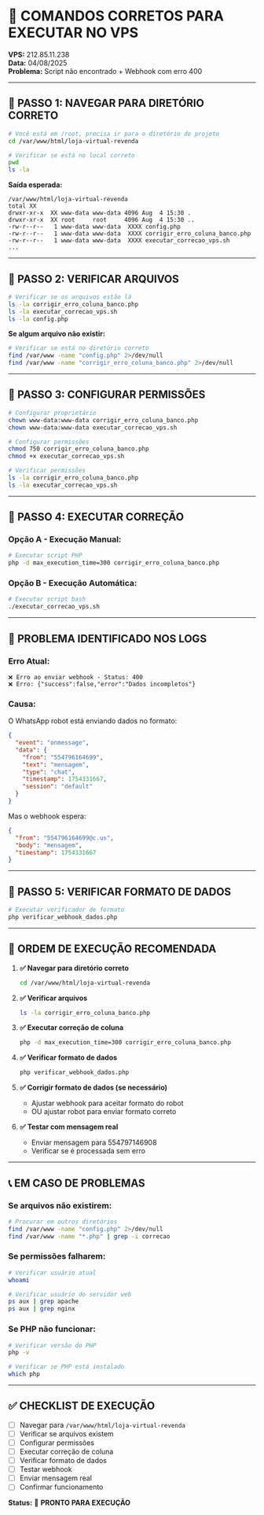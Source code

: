 # 🚀 COMANDOS CORRETOS PARA EXECUTAR NO VPS

**VPS:** 212.85.11.238  
**Data:** 04/08/2025  
**Problema:** Script não encontrado + Webhook com erro 400

---

## 🔧 **PASSO 1: NAVEGAR PARA DIRETÓRIO CORRETO**

```bash
# Você está em /root, precisa ir para o diretório do projeto
cd /var/www/html/loja-virtual-revenda

# Verificar se está no local correto
pwd
ls -la
```

**Saída esperada:**
```
/var/www/html/loja-virtual-revenda
total XX
drwxr-xr-x  XX www-data www-data 4096 Aug  4 15:30 .
drwxr-xr-x  XX root     root     4096 Aug  4 15:30 ..
-rw-r--r--   1 www-data www-data  XXXX config.php
-rw-r--r--   1 www-data www-data  XXXX corrigir_erro_coluna_banco.php
-rw-r--r--   1 www-data www-data  XXXX executar_correcao_vps.sh
...
```

---

## 🔧 **PASSO 2: VERIFICAR ARQUIVOS**

```bash
# Verificar se os arquivos estão lá
ls -la corrigir_erro_coluna_banco.php
ls -la executar_correcao_vps.sh
ls -la config.php
```

**Se algum arquivo não existir:**
```bash
# Verificar se está no diretório correto
find /var/www -name "config.php" 2>/dev/null
find /var/www -name "corrigir_erro_coluna_banco.php" 2>/dev/null
```

---

## 🔧 **PASSO 3: CONFIGURAR PERMISSÕES**

```bash
# Configurar proprietário
chown www-data:www-data corrigir_erro_coluna_banco.php
chown www-data:www-data executar_correcao_vps.sh

# Configurar permissões
chmod 750 corrigir_erro_coluna_banco.php
chmod +x executar_correcao_vps.sh

# Verificar permissões
ls -la corrigir_erro_coluna_banco.php
ls -la executar_correcao_vps.sh
```

---

## 🔧 **PASSO 4: EXECUTAR CORREÇÃO**

### **Opção A - Execução Manual:**
```bash
# Executar script PHP
php -d max_execution_time=300 corrigir_erro_coluna_banco.php
```

### **Opção B - Execução Automática:**
```bash
# Executar script bash
./executar_correcao_vps.sh
```

---

## 🚨 **PROBLEMA IDENTIFICADO NOS LOGS**

### **Erro Atual:**
```
❌ Erro ao enviar webhook - Status: 400
❌ Erro: {"success":false,"error":"Dados incompletos"}
```

### **Causa:**
O WhatsApp robot está enviando dados no formato:
```json
{
  "event": "onmessage",
  "data": {
    "from": "554796164699",
    "text": "mensagem",
    "type": "chat",
    "timestamp": 1754331667,
    "session": "default"
  }
}
```

Mas o webhook espera:
```json
{
  "from": "554796164699@c.us",
  "body": "mensagem",
  "timestamp": 1754331667
}
```

---

## 🔧 **PASSO 5: VERIFICAR FORMATO DE DADOS**

```bash
# Executar verificador de formato
php verificar_webhook_dados.php
```

---

## 🎯 **ORDEM DE EXECUÇÃO RECOMENDADA**

1. **✅ Navegar para diretório correto**
   ```bash
   cd /var/www/html/loja-virtual-revenda
   ```

2. **✅ Verificar arquivos**
   ```bash
   ls -la corrigir_erro_coluna_banco.php
   ```

3. **✅ Executar correção de coluna**
   ```bash
   php -d max_execution_time=300 corrigir_erro_coluna_banco.php
   ```

4. **✅ Verificar formato de dados**
   ```bash
   php verificar_webhook_dados.php
   ```

5. **✅ Corrigir formato de dados (se necessário)**
   - Ajustar webhook para aceitar formato do robot
   - OU ajustar robot para enviar formato correto

6. **✅ Testar com mensagem real**
   - Enviar mensagem para 554797146908
   - Verificar se é processada sem erro

---

## 📞 **EM CASO DE PROBLEMAS**

### **Se arquivos não existirem:**
```bash
# Procurar em outros diretórios
find /var/www -name "config.php" 2>/dev/null
find /var/www -name "*.php" | grep -i correcao
```

### **Se permissões falharem:**
```bash
# Verificar usuário atual
whoami

# Verificar usuário do servidor web
ps aux | grep apache
ps aux | grep nginx
```

### **Se PHP não funcionar:**
```bash
# Verificar versão do PHP
php -v

# Verificar se PHP está instalado
which php
```

---

## ✅ **CHECKLIST DE EXECUÇÃO**

- [ ] Navegar para `/var/www/html/loja-virtual-revenda`
- [ ] Verificar se arquivos existem
- [ ] Configurar permissões
- [ ] Executar correção de coluna
- [ ] Verificar formato de dados
- [ ] Testar webhook
- [ ] Enviar mensagem real
- [ ] Confirmar funcionamento

**Status:** 🚀 **PRONTO PARA EXECUÇÃO** 